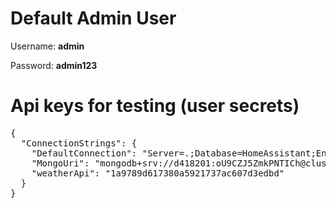 <h1>Default Admin User</h1>
<p>Username: <b>admin</b></p>
<p>Password: <b>admin123</b></p>
<h1>Api keys for testing (user secrets)</h1>
<pre>
{
  "ConnectionStrings": {
    "DefaultConnection": "Server=.;Database=HomeAssistant;Encrypt=True;Integrated Security=True;TrustServerCertificate=True",
    "MongoUri": "mongodb+srv://d418201:oU9CZJ5ZmkPNTICh@cluster0.nfrcbmt.mongodb.net/?retryWrites=true&w=majority&appName=Cluster0",
    "weatherApi": "1a9789d617380a5921737ac607d3edbd"
  }
}
</pre>

